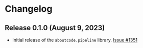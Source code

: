 # Changelog

## Release 0.1.0 (August 9, 2023)

* Initial release of the `aboutcode.pipeline` library. [Issue #1351](https://github.com/nexB/scancode.io/issues/1351)
